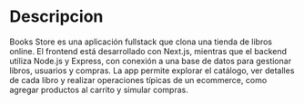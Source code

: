 # Descripcion

Books Store es una aplicación fullstack que clona una tienda de libros online. El frontend está desarrollado con Next.js, mientras que el backend utiliza Node.js y Express, con conexión a una base de datos para gestionar libros, usuarios y compras. La app permite explorar el catálogo, ver detalles de cada libro y realizar operaciones típicas de un ecommerce, como agregar productos al carrito y simular compras.

